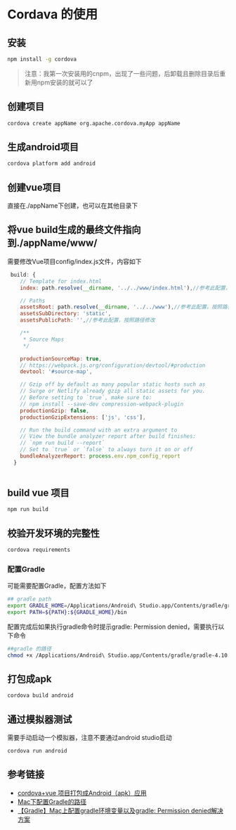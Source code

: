 
# Cordava 的使用

## 安装

```bash
npm install -g cordova
```
> 注意：我第一次安装用的cnpm，出现了一些问题，后卸载且删除目录后重新用npm安装的就可以了 

## 创建项目

```bash
cordova create appName org.apache.cordova.myApp appName
```

## 生成android项目

```bash
cordova platform add android
```

## 创建vue项目

直接在./appName下创建，也可以在其他目录下

## 将vue build生成的最终文件指向到./appName/www/

需要修改Vue项目config/index.js文件，内容如下

```javascript
 build: {
    // Template for index.html
    index: path.resolve(__dirname, '../../www/index.html'),//参考此配置，按照路径修改

    // Paths
    assetsRoot: path.resolve(__dirname, '../../www'),//参考此配置，按照路径修改
    assetsSubDirectory: 'static',
    assetsPublicPath: '',//参考此配置，按照路径修改

    /**
     * Source Maps
     */

    productionSourceMap: true,
    // https://webpack.js.org/configuration/devtool/#production
    devtool: '#source-map',

    // Gzip off by default as many popular static hosts such as
    // Surge or Netlify already gzip all static assets for you.
    // Before setting to `true`, make sure to:
    // npm install --save-dev compression-webpack-plugin
    productionGzip: false,
    productionGzipExtensions: ['js', 'css'],

    // Run the build command with an extra argument to
    // View the bundle analyzer report after build finishes:
    // `npm run build --report`
    // Set to `true` or `false` to always turn it on or off
    bundleAnalyzerReport: process.env.npm_config_report
  }
	
```

## build vue 项目

```bash
npm run build
```

## 校验开发环境的完整性

```bash
cordova requirements
```
### 配置Gradle

可能需要配置Gradle，配置方法如下

```bash
## gradle path
export GRADLE_HOME=/Applications/Android\ Studio.app/Contents/gradle/gradle-4.10.1
export PATH=${PATH}:${GRADLE_HOME}/bin
```

配置完成后如果执行gradle命令时提示gradle: Permission denied，需要执行以下命令

```bash
##gradle 的路径
chmod +x /Applications/Android\ Studio.app/Contents/gradle/gradle-4.10.1/gradle
```

## 打包成apk

```bash
cordova build android
```

## 通过模拟器测试

需要手动启动一个模拟器，注意不要通过android studio启动

```bash
cordova run android
```



## 参考链接
- [cordova+vue 项目打包成Android（apk）应用](http://www.cnblogs.com/qirui/p/8421372.html)
- [Mac下配置Gradle的路径](https://blog.csdn.net/wj9966/article/details/78144453)
- [【Gradle】Mac上配置gradle环境变量以及gradle: Permission denied解决方案](https://blog.csdn.net/zhichaosong/article/details/81148184)
